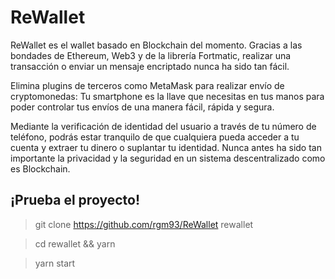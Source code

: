 # ReWallet
ReWallet es el wallet basado en Blockchain del momento. Gracias a las bondades de Ethereum, Web3 y de la librería Fortmatic, realizar una transacción o enviar un mensaje encriptado nunca ha sido tan fácil.

Elimina plugins de terceros como MetaMask para realizar envío de cryptomonedas: Tu smartphone es la llave que necesitas en tus manos para poder controlar tus envíos de una manera fácil, rápida y segura.

Mediante la verificación de identidad del usuario a través de tu número de teléfono, podrás estar tranquilo de que cualquiera pueda acceder a tu cuenta y extraer tu dinero o suplantar tu identidad. Nunca antes ha sido tan importante la privacidad y la seguridad en un sistema descentralizado como es Blockchain.

## ¡Prueba el proyecto!
> git clone https://github.com/rgm93/ReWallet rewallet

> cd rewallet && yarn 

> yarn start
